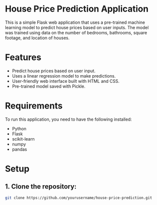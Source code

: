 # House Price Prediction Application

This is a simple Flask web application that uses a pre-trained machine learning model to predict house prices based on user inputs. The model was trained using data on the number of bedrooms, bathrooms, square footage, and location of houses.

# Features
- Predict house prices based on user input.
- Uses a linear regression model to make predictions.
- User-friendly web interface built with HTML and CSS.
- Pre-trained model saved with Pickle.

# Requirements
To run this application, you need to have the following installed:
- Python 
- Flask
- scikit-learn
- numpy
- pandas

# Setup

## 1. Clone the repository:
```bash
git clone https://github.com/yourusername/house-price-prediction.git
